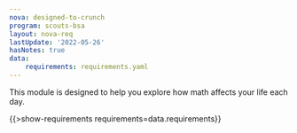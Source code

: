 ```yaml
---
nova: designed-to-crunch
program: scouts-bsa
layout: nova-req
lastUpdate: '2022-05-26'
hasNotes: true
data:
    requirements: requirements.yaml
---
```


This module is designed to help you explore how math affects your life each day.

{{>show-requirements requirements=data.requirements}}
